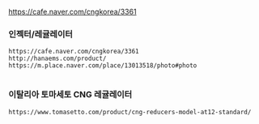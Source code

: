 


https://cafe.naver.com/cngkorea/3361




### 인젝터/레귤레이터

```
https://cafe.naver.com/cngkorea/3361
http://hanaems.com/product/
https://m.place.naver.com/place/13013518/photo#photo


```

### 이탈리아 토마세토 CNG 레귤레이터

```
https://www.tomasetto.com/product/cng-reducers-model-at12-standard/


```


